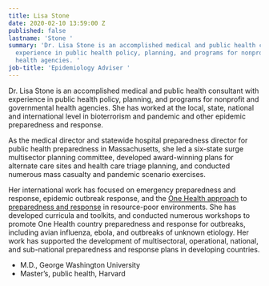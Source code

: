 ```yaml
---
title: Lisa Stone
date: 2020-02-10 13:59:00 Z
published: false
lastname: 'Stone '
summary: 'Dr. Lisa Stone is an accomplished medical and public health consultant with
  experience in public health policy, planning, and programs for nonprofit and governmental
  health agencies. '
job-title: 'Epidemiology Adviser '
---
```


Dr. Lisa Stone is an accomplished medical and public health consultant with experience in public health policy, planning, and programs for nonprofit and governmental health agencies. She has worked at the local, state, national and international level in bioterrorism and pandemic and other epidemic preparedness and response. 

As the medical director and statewide hospital preparedness director for public health preparedness in Massachusetts, she led a six-state surge multisector planning committee, developed award-winning plans for alternate care sites and health care triage planning, and conducted numerous mass casualty and pandemic scenario exercises. 

Her international work has focused on emergency preparedness and response, epidemic outbreak response, and the [One Health approach](https://www.who.int/features/qa/one-health/en/) to [preparedness and response](https://www.dai.com/our-work/projects/worldwide-preparedness-and-response-pr) in resource-poor environments. She has developed curricula and toolkits, and conducted numerous workshops to promote One Health country preparedness and response for outbreaks, including avian influenza, ebola, and outbreaks of unknown etiology. Her work has supported the development of multisectoral, operational, national, and sub-national preparedness and response plans in developing countries. 

* M.D., George Washington University
* Master’s, public health, Harvard